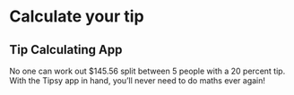 
# Calculate your tip

## Tip Calculating App

No one can work out $145.56 split between 5 people with a 20 percent tip. With the Tipsy app in hand, you’ll never need to do maths ever again!


